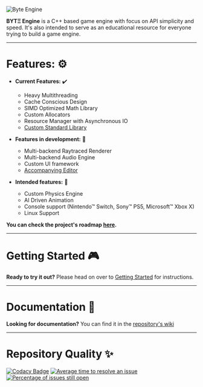 ![Byte Engine](https://i.imgur.com/JzhSDYs.png)  

**BYTΞ Engine** is a C++ based game engine with focus on API simplicity and speed. It's also intended to serve as an educational resource for everyone trying to build a game engine.

---

# Features: :gear:  

- **Current Features:**  :heavy_check_mark:
  - Heavy Multithreading
  - Cache Conscious Design
  - SIMD Optimized Math Library
  - Custom Allocators
  - Resource Manager with Asynchronous IO
  - [Custom Standard Library](https://github.com/Game-Tek/Game-Tek-Standard-Library)

- **Features in development:**  :construction_worker:
  - Multi-backend Raytraced Renderer
  - Multi-backend Audio Engine
  - Custom UI framework
  - [Accompanying Editor](https://github.com/Game-Tek/Byte-Engine-Editor)

- **Intended features:**  :brain:
  - Custom Physics Engine
  - AI Driven Animation
  - Console support (Nintendo™ Switch, Sony™ PS5, Microsoft™ Xbox X)
  - Linux Support

**You can check the project's roadmap [here](https://github.com/Game-Tek/Byte-Engine/projects).**

---

# Getting Started :video_game:

**Ready to try it out?** Please head on over to [Getting Started](https://github.com/Game-Tek/Byte-Engine/wiki/Getting-Started) for instructions.

---

# Documentation :book:
**Looking for documentation?** You can find it in the [repository's wiki](https://github.com/Game-Tek/Byte-Engine/wiki)

---

# Repository Quality :sparkles:  

[![Codacy Badge](https://api.codacy.com/project/badge/Grade/07dd5b1deac74ada8f202343181dddd0)](https://www.codacy.com/app/Facundo961/Game-Studio-Engine?utm_source=github.com&amp;utm_medium=referral&amp;utm_content=Game-Tek/Game-Studio-Engine&amp;utm_campaign=Badge_Grade)
[![Average time to resolve an issue](http://isitmaintained.com/badge/resolution/Game-Tek/Game-Studio-Engine.svg)](http://isitmaintained.com/project/Game-Tek/Game-Studio-Engine "Average time to resolve an issue")
[![Percentage of issues still open](http://isitmaintained.com/badge/open/Game-Tek/Game-Studio-Engine.svg)](http://isitmaintained.com/project/Game-Tek/Game-Studio-Engine "Percentage of issues still open")
